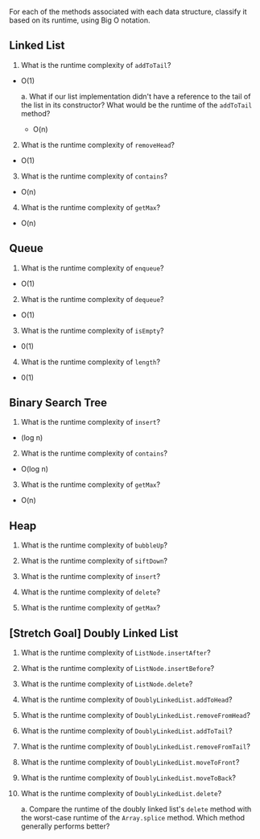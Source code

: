 For each of the methods associated with each data structure, classify it based on its runtime, using Big O notation.

## Linked List

1. What is the runtime complexity of `addToTail`?
- O(1)
  
    a. What if our list implementation didn't have a reference to the tail of the list in its constructor? What would be the runtime of the `addToTail` method?

    - O(n)

2. What is the runtime complexity of `removeHead`?
- O(1)

3. What is the runtime complexity of `contains`?
- O(n)
4. What is the runtime complexity of `getMax`?
- O(n)
## Queue

1. What is the runtime complexity of `enqueue`?
- O(1)
2. What is the runtime complexity of `dequeue`?
- O(1)
3. What is the runtime complexity of `isEmpty`?
- 0(1)
4. What is the runtime complexity of `length`?
- 0(1)
## Binary Search Tree

1. What is the runtime complexity of `insert`? 
- (log n)
2. What is the runtime complexity of `contains`?
- O(log n)
3. What is the runtime complexity of `getMax`? 
- O(n)

## Heap

1. What is the runtime complexity of `bubbleUp`?

2. What is the runtime complexity of `siftDown`?

3. What is the runtime complexity of `insert`?

4. What is the runtime complexity of `delete`?

5. What is the runtime complexity of `getMax`?

## [Stretch Goal] Doubly Linked List

1. What is the runtime complexity of `ListNode.insertAfter`?

2. What is the runtime complexity of `ListNode.insertBefore`?

3. What is the runtime complexity of `ListNode.delete`?

4. What is the runtime complexity of `DoublyLinkedList.addToHead`?

5. What is the runtime complexity of `DoublyLinkedList.removeFromHead`?

6. What is the runtime complexity of `DoublyLinkedList.addToTail`?

7. What is the runtime complexity of `DoublyLinkedList.removeFromTail`?

8. What is the runtime complexity of `DoublyLinkedList.moveToFront`?

9. What is the runtime complexity of `DoublyLinkedList.moveToBack`?

10. What is the runtime complexity of `DoublyLinkedList.delete`?

    a. Compare the runtime of the doubly linked list's `delete` method with the worst-case runtime of the `Array.splice` method. Which method generally performs better?